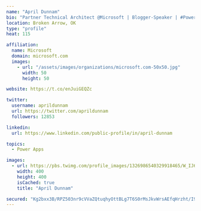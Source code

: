 ```yaml
---
name: "April Dunnam"
bio: "Partner Technical Architect @Microsoft | Blogger-Speaker | #PowerApps, #PowerAutomate, #Office365, #SharePoint | #WIT | #Karaoke Queen"
location: Broken Arrow, OK
type: "profile"
heat: 115

affiliation:
  name: Microsoft
  domain: microsoft.com
  images:
    - url: "/assets/images/organizations/microsoft.com-50x50.jpg"
      width: 50
      height: 50

website: https://t.co/enJuiGEQZc

twitter:
  username: aprildunnam
  url: https://twitter.com/aprildunnam
  followers: 12853

linkedin:
  url: https://www.linkedin.com/public-profile/in/april-dunnam

topics:
  - Power Apps

images:
  - url: https://pbs.twimg.com/profile_images/1326986540329918465/W_IJ6Ih2_400x400.jpg
    width: 400
    height: 400
    isCached: true
    title: "April Dunnam"

secured: "Kg2bxx3B/RPZ503nr9cVVaZQtuqhyOttBLg7T6S0rMsJkvWrsAEfqHrzht/I9oZQlBwBB6O4m50+fWF8KRoX1V+vjEQAXEGpIagUl5re2VGxTWdLkxWssZV5GA9W+Wwd8zj+sjXrxfi14QejfIQzxrFydHYylD1hNOqizUt7aSKqc2igRarytgiBpLZo51iw45zz5oFnSjNpnNUkVFfKdes/ey4yDP2jRm/hlIOeRpF0BgZuAborQPXnNOkAhxfJ5i+Cv2eVM4nPEJu/PSr4jN7pZGOHId29++2JghNa4h/rW0rcmX4wBDJd/0bLgpML4TTLfXwKQmtOEMdYtG9/xLt9Oc6hoKe3UHECm5GhxdFvpqy5hmXc2P1tSNwnuO8JPjLhsONDVusKyaj3d3Wgz7fBxbQno5kl0rsJk+Hszdg=;RvqBwi9JliPXhS5bJIMsSw=="
---
```


